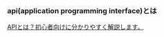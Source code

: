 ### api(application programming interface)とは
[APIとは？初心者向けに分かりやすく解説します。](https://products.sint.co.jp/topsic/blog/api)
